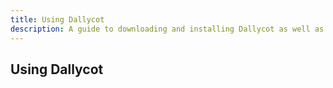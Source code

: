 ```yaml
---
title: Using Dallycot
description: A guide to downloading and installing Dallycot as well as using the command line interface.
---
```


## Using Dallycot
